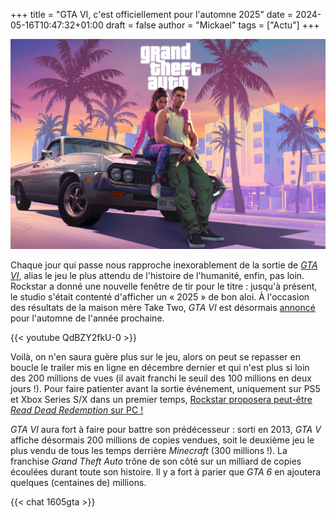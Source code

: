 +++
title = "GTA VI, c'est officiellement pour l'automne 2025"
date = 2024-05-16T10:47:32+01:00
draft = false
author = "Mickael"
tags = ["Actu"]
+++

![GTA VI](GTA.jpg "")

Chaque jour qui passe nous rapproche inexorablement de la sortie de [*GTA VI*](https://www.rockstargames.com/fr/VI), alias le jeu le plus attendu de l'histoire de l'humanité, enfin, pas loin. Rockstar a donné une nouvelle fenêtre de tir pour le titre : jusqu'à présent, le studio s'était contenté d'afficher un « 2025 » de bon aloi. À l'occasion des résultats de la maison mère Take Two, *GTA VI* est désormais [annoncé](https://ir.take2games.com/static-files/e357ad06-0762-4e80-b80c-e3869252fdfe) pour l'automne de l'année prochaine.

{{< youtube QdBZY2fkU-0 >}} 

Voilà, on n'en saura guère plus sur le jeu, alors on peut se repasser en boucle le trailer mis en ligne en décembre dernier et qui n'est plus si loin des 200 millions de vues (il avait franchi le seuil des 100 millions en deux jours !). Pour faire patienter avant la sortie événement, uniquement sur PS5 et Xbox Series S/X dans un premier temps, [Rockstar proposera peut-être *Read Dead Redemption* sur PC !](https://nostick.fr/articles/2024/mai/1405-read-dead-redemption-pourrait-bientot-canarder-sur-pc/)

*GTA VI* aura fort à faire pour battre son prédécesseur : sorti en 2013, *GTA V* affiche désormais 200 millions de copies vendues, soit le deuxième jeu le plus vendu de tous les temps derrière *Minecraft* (300 millions !). La franchise *Grand Theft Auto* trône de son côté sur un milliard de copies écoulées durant toute son histoire. Il y a fort à parier que *GTA 6* en ajoutera quelques (centaines de) millions.

 {{< chat 1605gta >}}